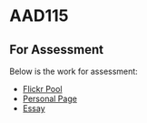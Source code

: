 # AAD115
## For Assessment 
Below is the work for assessment: 
- [Flickr Pool](https://www.flickr.com/photos/127785088@N07/)
- [Personal Page](https://jemmaeagleson.github.io/personal-page/Personal-Page.html)
- [Essay](https://JemmaEagleson.github.io/PAULA-SCHER/Essay.html)
